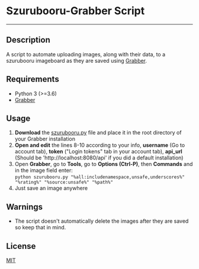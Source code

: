 # Szurubooru-Grabber Script

----------


## Description
A script to automate uploading images, along with their data, to a szurubooru imageboard as they are saved using [Grabber](https://github.com/Bionus/imgbrd-grabber).

## Requirements

* Python 3 (>=3.6)
* [Grabber](https://github.com/Bionus/imgbrd-grabber)
  
## Usage
1. **Download** the [szurubooru.py](https://github.com/Tkompuras/Szurubooru-Grabber-Script/archive/main.zip) file and place it in the root directory of your Grabber installation
2. **Open and edit** the lines 8-10 according to your info, **username** (Go to account tab), **token** ("Login tokens" tab in your account tab), **api_url** (Should be 'http://localhost:8080/api' if you did a default installation)
3. Open **Grabber**, go to **Tools**, go to **Options (Ctrl-P)**, then **Commands** and in the image field enter: <br /> ```python szurubooru.py "%all:includenamespace,unsafe,underscores%" "%rating%" "%source:unsafe%" "%path%"```
4. Just save an image anywhere

## Warnings
* The script doesn't automatically delete the images after they are saved so keep that in mind.

## License
[MIT](https://choosealicense.com/licenses/mit/)


